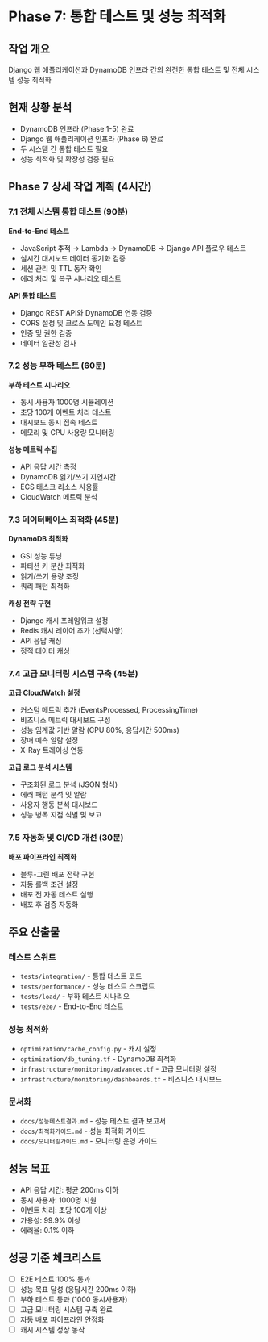 # Phase 7: 통합 테스트 및 성능 최적화

## 작업 개요
Django 웹 애플리케이션과 DynamoDB 인프라 간의 완전한 통합 테스트 및 전체 시스템 성능 최적화

## 현재 상황 분석
- DynamoDB 인프라 (Phase 1-5) 완료
- Django 웹 애플리케이션 인프라 (Phase 6) 완료
- 두 시스템 간 통합 테스트 필요
- 성능 최적화 및 확장성 검증 필요

## Phase 7 상세 작업 계획 (4시간)

### 7.1 전체 시스템 통합 테스트 (90분)
**End-to-End 테스트**
- JavaScript 추적 → Lambda → DynamoDB → Django API 플로우 테스트
- 실시간 대시보드 데이터 동기화 검증
- 세션 관리 및 TTL 동작 확인
- 에러 처리 및 복구 시나리오 테스트

**API 통합 테스트**
- Django REST API와 DynamoDB 연동 검증
- CORS 설정 및 크로스 도메인 요청 테스트
- 인증 및 권한 검증
- 데이터 일관성 검사

### 7.2 성능 부하 테스트 (60분)
**부하 테스트 시나리오**
- 동시 사용자 1000명 시뮬레이션
- 초당 100개 이벤트 처리 테스트
- 대시보드 동시 접속 테스트
- 메모리 및 CPU 사용량 모니터링

**성능 메트릭 수집**
- API 응답 시간 측정
- DynamoDB 읽기/쓰기 지연시간
- ECS 태스크 리소스 사용률
- CloudWatch 메트릭 분석

### 7.3 데이터베이스 최적화 (45분)
**DynamoDB 최적화**
- GSI 성능 튜닝
- 파티션 키 분산 최적화
- 읽기/쓰기 용량 조정
- 쿼리 패턴 최적화

**캐싱 전략 구현**
- Django 캐시 프레임워크 설정
- Redis 캐시 레이어 추가 (선택사항)
- API 응답 캐싱
- 정적 데이터 캐싱

### 7.4 고급 모니터링 시스템 구축 (45분)
**고급 CloudWatch 설정**
- 커스텀 메트릭 추가 (EventsProcessed, ProcessingTime)
- 비즈니스 메트릭 대시보드 구성
- 성능 임계값 기반 알람 (CPU 80%, 응답시간 500ms)
- 장애 예측 알람 설정
- X-Ray 트레이싱 연동

**고급 로그 분석 시스템**
- 구조화된 로그 분석 (JSON 형식)
- 에러 패턴 분석 및 알람
- 사용자 행동 분석 대시보드
- 성능 병목 지점 식별 및 보고

### 7.5 자동화 및 CI/CD 개선 (30분)
**배포 파이프라인 최적화**
- 블루-그린 배포 전략 구현
- 자동 롤백 조건 설정
- 배포 전 자동 테스트 실행
- 배포 후 검증 자동화

## 주요 산출물

### 테스트 스위트
- `tests/integration/` - 통합 테스트 코드
- `tests/performance/` - 성능 테스트 스크립트
- `tests/load/` - 부하 테스트 시나리오
- `tests/e2e/` - End-to-End 테스트

### 성능 최적화
- `optimization/cache_config.py` - 캐시 설정
- `optimization/db_tuning.tf` - DynamoDB 최적화
- `infrastructure/monitoring/advanced.tf` - 고급 모니터링 설정
- `infrastructure/monitoring/dashboards.tf` - 비즈니스 대시보드

### 문서화
- `docs/성능테스트결과.md` - 성능 테스트 결과 보고서
- `docs/최적화가이드.md` - 성능 최적화 가이드
- `docs/모니터링가이드.md` - 모니터링 운영 가이드

## 성능 목표
- API 응답 시간: 평균 200ms 이하
- 동시 사용자: 1000명 지원
- 이벤트 처리: 초당 100개 이상
- 가용성: 99.9% 이상
- 에러율: 0.1% 이하

## 성공 기준 체크리스트
- [ ] E2E 테스트 100% 통과
- [ ] 성능 목표 달성 (응답시간 200ms 이하)
- [ ] 부하 테스트 통과 (1000 동시사용자)
- [ ] 고급 모니터링 시스템 구축 완료
- [ ] 자동 배포 파이프라인 안정화
- [ ] 캐시 시스템 정상 동작
